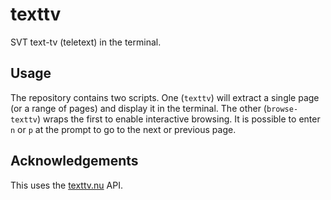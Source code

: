 texttv
======

SVT text-tv (teletext) in the terminal.

Usage
-----

The repository contains two scripts. One (`texttv`) will extract a
single page (or a range of pages) and display it in the terminal. The
other (`browse-texttv`) wraps the first to enable interactive browsing.
It is possible to enter `n` or `p` at the prompt to go to the next or 
previous page. 

Acknowledgements
----------------

This uses the [texttv.nu] API.

  [texttv.nu]: http://texttv.nu
